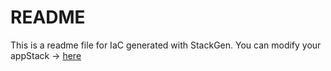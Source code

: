 # README
This is a readme file for IaC generated with StackGen.
You can modify your appStack -> [here](http://main.dev.stackgen.com/appstacks/05742c56-c945-49bb-975e-aa5d36d20a54)

